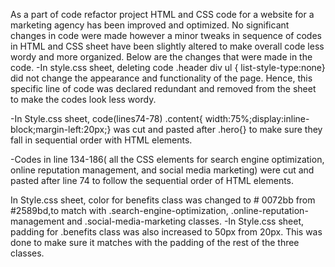As a part of code refactor project HTML and CSS code for a website for a marketing agency has been improved and optimized. No significant changes in code were made however a minor tweaks in sequence of codes in HTML and CSS sheet have been slightly altered to make overall code less wordy and more organized. Below are the changes that were made in the code. -In style.css sheet, deleting code .header div ul { list-style-type:none} did not change the appearance and functionality of the page. Hence, this specific line of code was declared redundant and removed from the sheet to make the codes look less wordy.

-In Style.css sheet, code(lines74-78) .content{ width:75%;display:inline-block;margin-left:20px;} was cut and pasted after .hero{} to make sure they fall in sequential order with HTML elements.

-Codes in line 134-186( all the CSS elements for search engine optimization, online reputation management, and social media marketing) were cut and pasted after line 74 to follow the sequential order of HTML elements.

In Style.css sheet, color for benefits class was changed to # 0072bb from #2589bd,to match with .search-engine-optimization, .online-reputation-management and .social-media-marketing classes.
-In Style.css sheet, padding for .benefits class was also increased to 50px from 20px. This was done to make sure it matches with the padding of the rest of the three classes.
